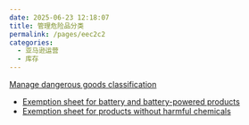 ```yaml
---
date: 2025-06-23 12:18:07
title: 管理危险品分类
permalink: /pages/eec2c2
categories:
  - 亚马逊运营
  - 库存
---
```


[Manage dangerous goods classification](https://sellercentral.amazon.com/fba/compliance-dashboard/index.html)

- [Exemption sheet for battery and battery-powered products](https://sellercentral.amazon.com/fba/compliance-dashboard/exemption-sheets/EN_ES_Battery_Sellers.xlsx)
- [Exemption sheet for products without harmful chemicals](https://sellercentral.amazon.com/fba/compliance-dashboard/exemption-sheets/EN_ES_PWHC_Sellers_Final.xlsx)
